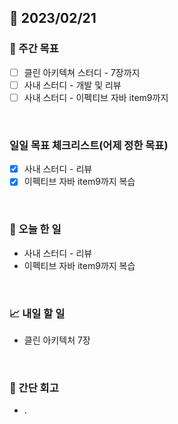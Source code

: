 ## 📅 2023/02/21


### 👏 주간 목표

- [ ] 클린 아키텍쳐 스터디 - 7장까지
- [ ] 사내 스터디 - 개발 및 리뷰
- [ ] 사내 스터디 - 이펙티브 자바 item9까지

<br/>

### 일일 목표 체크리스트(어제 정한 목표)

- [x] 사내 스터디 - 리뷰
- [x] 이펙티브 자바 item9까지 복습

<br/>

### 💯 오늘 한 일

- 사내 스터디 - 리뷰
- 이펙티브 자바 item9까지 복습 

<br/>

### 📈 내일 할 일

- 클린 아키텍처 7장
  
<br/>

### 🤔 간단 회고

- .
 
